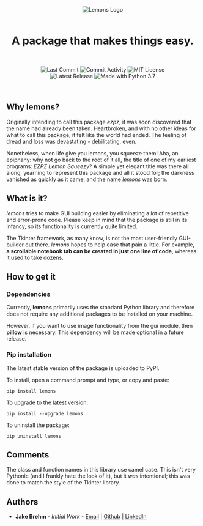<div align="center">

  <img src="https://github.com/jakebrehm/lemons/blob/master/img/logo.png" alt="Lemons Logo"/>

  <br>
  <br>

  <h1>A package that makes things easy.</h1>

  <br>

  <img src="https://img.shields.io/github/last-commit/jakebrehm/lemons?style=for-the-badge&color=yellow" alt="Last Commit"></img>
  <img src="https://img.shields.io/github/commit-activity/w/jakebrehm/lemons?style=for-the-badge&color=yellow" alt="Commit Activity"></img>
  <img src="https://img.shields.io/github/license/jakebrehm/lemons?style=for-the-badge&color=yellow" alt="MIT License"></img>
  <br>
  <img src="https://img.shields.io/pypi/v/lemons?style=for-the-badge&color=yellow" alt="Latest Release"></img>
  <img src="https://img.shields.io/badge/Made%20With-Python%203.7-violet.svg?style=for-the-badge&logo=Python" alt="Made with Python 3.7"></img>

</div>

<br>

## Why lemons?

Originally intending to call this package *ezpz*, it was soon discovered that the name had already been taken. Heartbroken, and with no other ideas for what to call this package, it felt like the world had ended. The feeling of dread and loss was devastating - debilitating, even.

Nonetheless, when life give you lemons, you squeeze them! Aha, an epiphany: why not go back to the root of it all, the title of one of my earliest programs: *EZPZ Lemon Squeezy*? A simple yet elegant title was there all along, yearning to represent this package and all it stood for; the darkness vanished as quickly as it came, and the name *lemons* was born.

## What is it?

*lemons* tries to make GUI building easier by eliminating a lot of repetitive and error-prone code. Please keep in mind that the package is still in its infancy, so its functionality is currently quite limited.

The Tkinter framework, as many know, is not the most user-friendly GUI-builder out there. *lemons* hopes to help ease that pain a little. For example, **a scrollable notebook tab can be created in just one line of code**, whereas it used to take dozens.

## How to get it

### Dependencies

Currently, **lemons** primarily uses the standard Python library and therefore does not require any additional packages to be installed on your machine.

However, if you want to use image functionality from the gui module, then **pillow** is necessary. This dependency will be made optional in a future release.

### Pip installation

The latest stable version of the package is uploaded to PyPI.

To install, open a command prompt and type, or copy and paste:
```
pip install lemons
```

To upgrade to the latest version:
```
pip install --upgrade lemons
```

To uninstall the package:
```
pip uninstall lemons
```

## Comments

The class and function names in this library use camel case. This isn't very Pythonic (and I frankly hate the look of it), but it *was* intentional; this was done to match the style of the Tkinter library.

## Authors
- **Jake Brehm** - *Initial Work* - [Email](mailto:jbrehm@tactair.com) | [Github](http://github.com/jakebrehm) | [LinkedIn](http://linkedin.com/in/jacobbrehm)